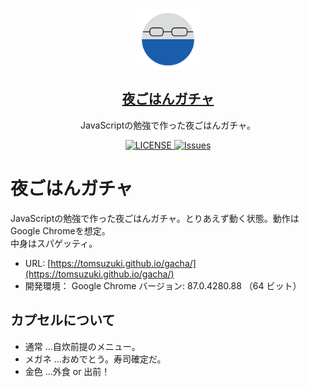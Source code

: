 <p align="center">
 <img width="100px" src="https://raw.githubusercontent.com/TomSuzuki/gacha/main/img/capsule_2.png" align="center" alt="Icon" />
 <h2 align="center"><a href="https://tomsuzuki.github.io/gacha/">夜ごはんガチャ</a></h2>
 <p align="center">JavaScriptの勉強で作った夜ごはんガチャ。</p>
</p>

 <p align="center">
  <a href="https://github.com/anuraghazra/github-readme-stats/actions">
    <img alt="LICENSE" src="http://img.shields.io/badge/license-MIT-blue.svg?style=flat" />
  </a>
  <a href="https://github.com/anuraghazra/github-readme-stats/issues">
    <img alt="Issues" src="https://img.shields.io/github/issues/TomSuzuki/gacha?color=0088ff" />
  </a>
</p>



# 夜ごはんガチャ
JavaScriptの勉強で作った夜ごはんガチャ。とりあえず動く状態。動作はGoogle Chromeを想定。  
中身はスパゲッティ。
  
- URL: [https://tomsuzuki.github.io/gacha/](https://tomsuzuki.github.io/gacha/)
- 開発環境： Google Chrome バージョン: 87.0.4280.88 （64 ビット）

## カプセルについて
- 通常 ...自炊前提のメニュー。
- メガネ ...おめでとう。寿司確定だ。
- 金色 ...外食 or 出前！
